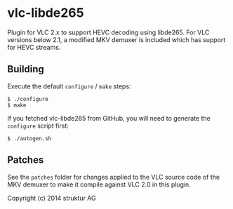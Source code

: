 # vlc-libde265

Plugin for VLC 2.x to support HEVC decoding using libde265. For VLC
versions below 2.1, a modified MKV demuxer is included which has support
for HEVC streams.


## Building

Execute the default `configure` / `make` steps:

    $ ./configure
    $ make

If you fetched vlc-libde265 from GitHub, you will need to generate the
`configure` script first:

    $ ./autogen.sh


## Patches

See the `patches` folder for changes applied to the VLC source code of
the MKV demuxer to make it compile against VLC 2.0 in this plugin.


Copyright (c) 2014 struktur AG

